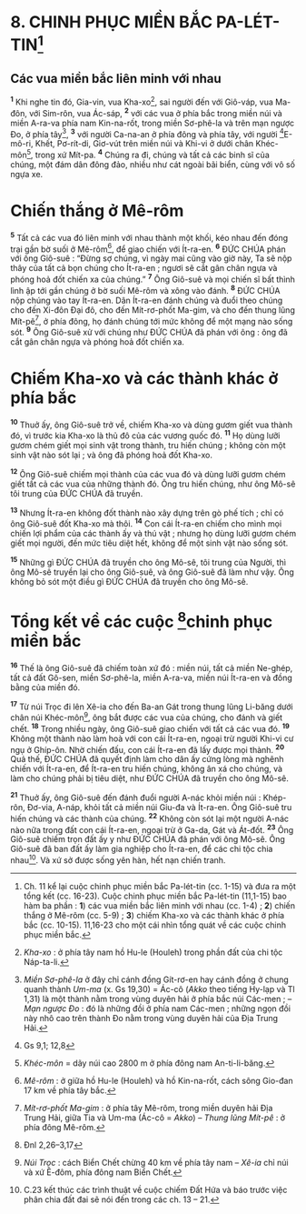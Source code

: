 # 8. CHINH PHỤC MIỀN BẮC PA-LÉT-TIN[^1]
## Các vua miền bắc liên minh với nhau
<sup><b>1</b></sup> Khi nghe tin đó, Gia-vin, vua Kha-xo[^2], sai người đến với Giô-váp, vua Ma-đôn, với Sim-rôn, vua Ác-sáp, <sup><b>2</b></sup> với các vua ở phía bắc trong miền núi và miền A-ra-va phía nam Kin-na-rốt, trong miền Sơ-phê-la và trên mạn ngược Đo, ở phía tây[^3], <sup><b>3</b></sup> với người Ca-na-an ở phía đông và phía tây, với người [^1*]E-mô-ri, Khết, Pơ-rít-di, Giơ-vút trên miền núi và Khi-vi ở dưới chân Khéc-môn[^4], trong xứ Mít-pa. <sup><b>4</b></sup> Chúng ra đi, chúng và tất cả các binh sĩ của chúng, một đám dân đông đảo, nhiều như cát ngoài bãi biển, cùng với vô số ngựa xe.

# Chiến thắng ở Mê-rôm
<sup><b>5</b></sup> Tất cả các vua đó liên minh với nhau thành một khối, kéo nhau đến đóng trại gần bờ suối ở Mê-rôm[^5], để giao chiến với Ít-ra-en. <sup><b>6</b></sup> ĐỨC CHÚA phán với ông Giô-suê : “Đừng sợ chúng, vì ngày mai cũng vào giờ này, Ta sẽ nộp thây của tất cả bọn chúng cho Ít-ra-en ; ngươi sẽ cắt gân chân ngựa và phóng hoả đốt chiến xa của chúng.” <sup><b>7</b></sup> Ông Giô-suê và mọi chiến sĩ bất thình lình ập tới gần chúng ở bờ suối Mê-rôm và xông vào đánh. <sup><b>8</b></sup> ĐỨC CHÚA nộp chúng vào tay Ít-ra-en. Dân Ít-ra-en đánh chúng và đuổi theo chúng cho đến Xi-đôn Đại đô, cho đến Mít-rơ-phốt Ma-gim, và cho đến thung lũng Mít-pê[^6], ở phía đông, họ đánh chúng tới mức không để một mạng nào sống sót. <sup><b>9</b></sup> Ông Giô-suê xử với chúng như ĐỨC CHÚA đã phán với ông : ông đã cắt gân chân ngựa và phóng hoả đốt chiến xa.

# Chiếm Kha-xo và các thành khác ở phía bắc
<sup><b>10</b></sup> Thuở ấy, ông Giô-suê trở về, chiếm Kha-xo và dùng gươm giết vua thành đó, vì trước kia Kha-xo là thủ đô của các vương quốc đó. <sup><b>11</b></sup> Họ dùng lưỡi gươm chém giết mọi sinh vật trong thành, tru hiến chúng ; không còn một sinh vật nào sót lại ; và ông đã phóng hoả đốt Kha-xo.

<sup><b>12</b></sup> Ông Giô-suê chiếm mọi thành của các vua đó và dùng lưỡi gươm chém giết tất cả các vua của những thành đó. Ông tru hiến chúng, như ông Mô-sê tôi trung của ĐỨC CHÚA đã truyền.

<sup><b>13</b></sup> Nhưng Ít-ra-en không đốt thành nào xây dựng trên gò phế tích ; chỉ có ông Giô-suê đốt Kha-xo mà thôi. <sup><b>14</b></sup> Con cái Ít-ra-en chiếm cho mình mọi chiến lợi phẩm của các thành ấy và thú vật ; nhưng họ dùng lưỡi gươm chém giết mọi người, đến mức tiêu diệt hết, không để một sinh vật nào sống sót.

<sup><b>15</b></sup> Những gì ĐỨC CHÚA đã truyền cho ông Mô-sê, tôi trung của Người, thì ông Mô-sê truyền lại cho ông Giô-suê, và ông Giô-suê đã làm như vậy. Ông không bỏ sót một điều gì ĐỨC CHÚA đã truyền cho ông Mô-sê.

# Tổng kết về các cuộc [^2*]chinh phục miền bắc
<sup><b>16</b></sup> Thế là ông Giô-suê đã chiếm toàn xứ đó : miền núi, tất cả miền Ne-ghép, tất cả đất Gô-sen, miền Sơ-phê-la, miền A-ra-va, miền núi Ít-ra-en và đồng bằng của miền đó.

<sup><b>17</b></sup> Từ núi Trọc đi lên Xê-ia cho đến Ba-an Gát trong thung lũng Li-băng dưới chân núi Khéc-môn[^7], ông bắt được các vua của chúng, cho đánh và giết chết. <sup><b>18</b></sup> Trong nhiều ngày, ông Giô-suê giao chiến với tất cả các vua đó. <sup><b>19</b></sup> Không một thành nào làm hoà với con cái Ít-ra-en, ngoại trừ người Khi-vi cư ngụ ở Ghíp-ôn. Nhờ chiến đấu, con cái Ít-ra-en đã lấy được mọi thành. <sup><b>20</b></sup> Quả thế, ĐỨC CHÚA đã quyết định làm cho dân ấy cứng lòng mà nghênh chiến với Ít-ra-en, để Ít-ra-en tru hiến chúng, không ân xá cho chúng, và làm cho chúng phải bị tiêu diệt, như ĐỨC CHÚA đã truyền cho ông Mô-sê.

<sup><b>21</b></sup> Thuở ấy, ông Giô-suê đến đánh đuổi người A-nác khỏi miền núi : Khép-rôn, Đơ-via, A-náp, khỏi tất cả miền núi Giu-đa và Ít-ra-en. Ông Giô-suê tru hiến chúng và các thành của chúng. <sup><b>22</b></sup> Không còn sót lại một người A-nác nào nữa trong đất con cái Ít-ra-en, ngoại trừ ở Ga-da, Gát và Át-đốt. <sup><b>23</b></sup> Ông Giô-suê chiếm trọn đất ấy y như ĐỨC CHÚA đã phán với ông Mô-sê. Ông Giô-suê đã ban đất ấy làm gia nghiệp cho Ít-ra-en, để các chi tộc chia nhau[^8]. Và xứ sở được sống yên hàn, hết nạn chiến tranh.

[^1]: Ch. 11 kể lại cuộc chinh phục miền bắc Pa-lét-tin (cc. 1-15) và đưa ra một tổng kết (cc. 16-23). Cuộc chinh phục miền bắc Pa-lét-tin (11,1-15) bao hàm ba phần : <b>1</b>) các vua miền bắc liên minh với nhau (cc. 1-4) ; <b>2</b>) chiến thắng ở Mê-rôm (cc. 5-9) ; <b>3</b>) chiếm Kha-xo và các thành khác ở phía bắc (cc. 10-15). 11,16-23 cho một cái nhìn tổng quát về các cuộc chinh phục miền bắc.
[^2]: <i>Kha-xo</i> : ở phía tây nam hồ Hu-le (Houleh) trong phần đất của chi tộc Náp-ta-li.
[^3]: <i>Miền Sơ-phê-la</i> ở đây chỉ cánh đồng Gít-rơ-en hay cánh đồng ở chung quanh thành <i>Um-ma</i> (x. Gs 19,30) = Ác-cô (<i>Akko</i> theo tiếng Hy-lạp và Tl 1,31) là một thành nằm trong vùng duyên hải ở phía bắc núi Các-men ; – <i>Mạn ngược Đo</i> : đó là những đồi ở phía nam Các-men ; những ngọn đồi này nhô cao trên thành Đo nằm trong vùng duyên hải của Địa Trung Hải.
[^4]: <i>Khéc-môn</i> = dãy núi cao 2800 m ở phía đông nam An-ti-li-băng.
[^5]: <i>Mê-rôm</i> : ở giữa hồ Hu-le (Houleh) và hồ Kin-na-rốt, cách sông Gio-đan 17 km về phía tây bắc.
[^6]: <i>Mít-rơ-phốt Ma-gim</i> : ở phía tây Mê-rôm, trong miền duyên hải Địa Trung Hải, giữa Tia và Um-ma (Ác-cô = <i>Akko</i>) – <i>Thung lũng Mít-pê</i> : ở phía đông Mê-rôm.
[^7]: <i>Núi Trọc</i> : cách Biển Chết chừng 40 km về phía tây nam – <i>Xê-ia</i> chỉ núi và xứ Ê-đôm, phía đông nam Biển Chết.
[^8]: C.23 kết thúc các trình thuật về cuộc chiếm Đất Hứa và báo trước việc phân chia đất đai sẽ nói đến trong các ch. 13 – 21.
[^1*]: Gs 9,1; 12,8
[^2*]: Đnl 2,26–3,17
